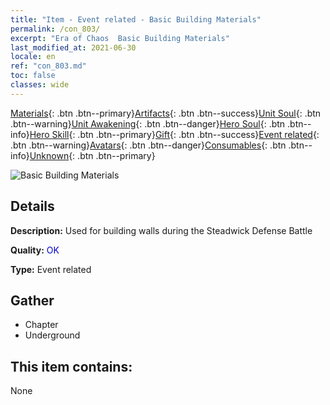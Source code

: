 ```yaml
---
title: "Item - Event related - Basic Building Materials"
permalink: /con_803/
excerpt: "Era of Chaos  Basic Building Materials"
last_modified_at: 2021-06-30
locale: en
ref: "con_803.md"
toc: false
classes: wide
---
```

 [Materials](/Items/){: .btn .btn--primary}[Artifacts](/Items/Artifacts/){: .btn .btn--success}[Unit Soul](/Items/UnitSoul/){: .btn .btn--warning}[Unit Awakening](/Items/UnitAwakening/){: .btn .btn--danger}[Hero Soul](/Items/HeroSoul/){: .btn .btn--info}[Hero Skill](/Items/HeroSkill/){: .btn .btn--primary}[Gift](/Items/Gift/){: .btn .btn--success}[Event related](/Items/Events/){: .btn .btn--warning}[Avatars](/Items/Avatars/){: .btn .btn--danger}[Consumables](/Items/Consumables/){: .btn .btn--info}[Unknown](/Items/Unknown/){: .btn .btn--primary}

 ![Basic Building Materials](/images/t/i_3061.png)

## Details
 **Description:** Used for building walls during the Steadwick Defense Battle

 **Quality:** <span style="color: #0000CD">OK</span>

 **Type:** Event related

## Gather

*    Chapter 
*    Underground 

## This item contains:

  None

